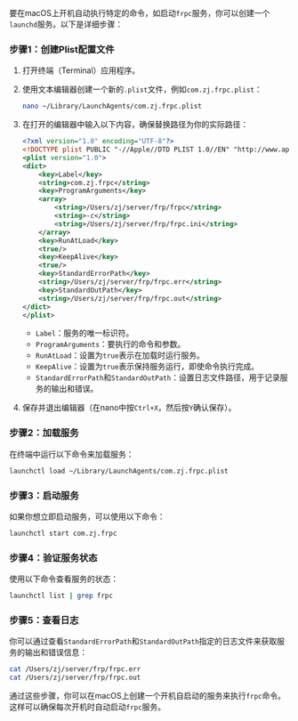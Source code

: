 要在macOS上开机自动执行特定的命令，如启动`frpc`服务，你可以创建一个`launchd`服务。以下是详细步骤：

### 步骤1：创建Plist配置文件

1. 打开终端（Terminal）应用程序。
2. 使用文本编辑器创建一个新的`.plist`文件，例如`com.zj.frpc.plist`：

   ```bash
   nano ~/Library/LaunchAgents/com.zj.frpc.plist
   ```

3. 在打开的编辑器中输入以下内容，确保替换路径为你的实际路径：

   ```xml
   <?xml version="1.0" encoding="UTF-8"?>
   <!DOCTYPE plist PUBLIC "-//Apple//DTD PLIST 1.0//EN" "http://www.apple.com/DTDs/PropertyList-1.0.dtd">
   <plist version="1.0">
   <dict>
       <key>Label</key>
       <string>com.zj.frpc</string>
       <key>ProgramArguments</key>
       <array>
           <string>/Users/zj/server/frp/frpc</string>
           <string>-c</string>
           <string>/Users/zj/server/frp/frpc.ini</string>
       </array>
       <key>RunAtLoad</key>
       <true/>
       <key>KeepAlive</key>
       <true/>
       <key>StandardErrorPath</key>
       <string>/Users/zj/server/frp/frpc.err</string>
       <key>StandardOutPath</key>
       <string>/Users/zj/server/frp/frpc.out</string>
   </dict>
   </plist>
   ```

   - `Label`：服务的唯一标识符。
   - `ProgramArguments`：要执行的命令和参数。
   - `RunAtLoad`：设置为`true`表示在加载时运行服务。
   - `KeepAlive`：设置为`true`表示保持服务运行，即使命令执行完成。
   - `StandardErrorPath`和`StandardOutPath`：设置日志文件路径，用于记录服务的输出和错误。

4. 保存并退出编辑器（在nano中按`Ctrl+X`，然后按`Y`确认保存）。

### 步骤2：加载服务

在终端中运行以下命令来加载服务：

```bash
launchctl load ~/Library/LaunchAgents/com.zj.frpc.plist
```

### 步骤3：启动服务

如果你想立即启动服务，可以使用以下命令：

```bash
launchctl start com.zj.frpc
```

### 步骤4：验证服务状态

使用以下命令查看服务的状态：

```bash
launchctl list | grep frpc
```

### 步骤5：查看日志

你可以通过查看`StandardErrorPath`和`StandardOutPath`指定的日志文件来获取服务的输出和错误信息：

```bash
cat /Users/zj/server/frp/frpc.err
cat /Users/zj/server/frp/frpc.out
```

通过这些步骤，你可以在macOS上创建一个开机自启动的服务来执行`frpc`命令。这样可以确保每次开机时自动启动`frpc`服务。
